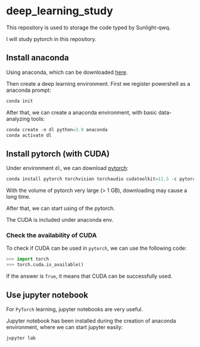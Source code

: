 # deep_learning_study

This repository is used to storage the code typed by Sunlight-qwq.

I will study pytorch in this repository.

## Install anaconda


Using anaconda, which can be downloaded [here](https://www.anaconda.com/).

Then create a deep learning environment. First we register powershell as a anaconda prompt:

```powershell
conda init
```

After that, we can create a anaconda environment, with basic data-analyzing tools:

```powershell
conda create -n dl python=3.9 anaconda
conda activate dl
```

## Install pytorch (with CUDA)

Under environment `dl`, we can download [pytorch](https://pytorch.org/):

```powershell
conda install pytorch torchvision torchaudio cudatoolkit=11.3 -c pytorch
```

With the volume of pytorch very large (> 1 GB), downloading may cause a long time.

After that, we can start using of the pytorch.

The CUDA is included under anaconda env.

### Check the availability of CUDA

To check if CUDA can be used in `pytorch`, we can use the following code:

```python
>>> import torch
>>> torch.cuda.is_available()
```

If the answer is `True`, it means that CUDA can be successfully used.

## Use jupyter notebook

For `PyTorch` learning, jupyter notebooks are very useful.

Jupyter notebook has been installed during the creation of anaconda environment, where we can start jupyter easily:

```powershell
jupyter lab
```
